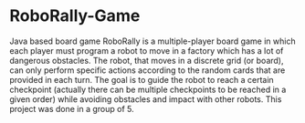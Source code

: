 # RoboRally-Game
Java based board game
RoboRally is a multiple-player board game in which each player must program a robot to move in a factory which has a lot of dangerous obstacles. The robot, that moves in a discrete grid (or board), can only perform specific actions according to the random cards that are provided in each turn. The goal is to guide the robot to reach a certain checkpoint (actually there can be multiple checkpoints to be reached in a given order) while avoiding obstacles and impact with other robots. This project was done in a group of 5.
